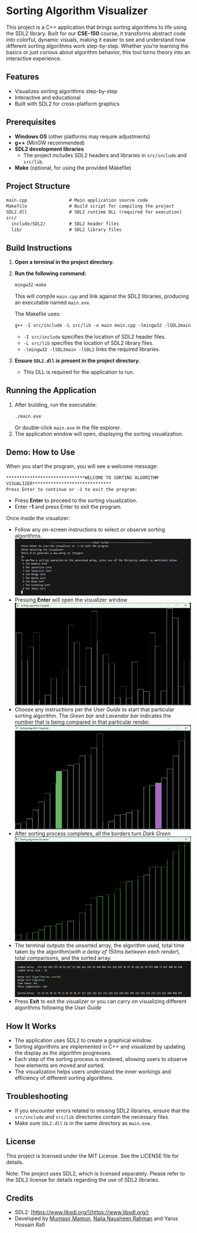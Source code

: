 # Sorting Algorithm Visualizer

This project is a C++ application that brings sorting algorithms to life using the SDL2 library.
Built for our **CSE-150** course, it transforms abstract code into colorful, dynamic visuals, making it easier to see and understand how different sorting algorithms work step-by-step. Whether you’re learning the basics or just curious about algorithm behavior, this tool turns theory into an interactive experience.

## Features
- Visualizes sorting algorithms step-by-step
- Interactive and educational
- Built with SDL2 for cross-platform graphics

## Prerequisites
- **Windows OS** (other platforms may require adjustments)
- **g++** (MinGW recommended)
- **SDL2 development libraries**
  - The project includes SDL2 headers and libraries in `src/include` and `src/lib`.
- **Make** (optional, for using the provided Makefile)

## Project Structure
```
main.cpp                # Main application source code
Makefile                # Build script for compiling the project
SDL2.dll                # SDL2 runtime DLL (required for execution)
src/
  include/SDL2/         # SDL2 header files
  lib/                  # SDL2 library files
```

## Build Instructions
1. **Open a terminal in the project directory.**
2. **Run the following command:**
   ```sh
   mingw32-make
   ```
   This will compile `main.cpp` and link against the SDL2 libraries, producing an executable named `main.exe`.

   The Makefile uses:
   ```makefile
   g++ -I src/include -L src/lib -o main main.cpp -lmingw32 -lSDL2main -lSDL2
   ```
   - `-I src/include` specifies the location of SDL2 header files.
   - `-L src/lib` specifies the location of SDL2 library files.
   - `-lmingw32 -lSDL2main -lSDL2` links the required libraries.

3. **Ensure `SDL2.dll` is present in the project directory.**
   - This DLL is required for the application to run.

## Running the Application
1. After building, run the executable:
   ```sh
   ./main.exe
   ```
   Or double-click `main.exe` in the file explorer.
2. The application window will open, displaying the sorting visualization.

## Demo: How to Use
When you start the program, you will see a welcome message:

```
******************************WELCOME TO SORTING ALGORITHM VISUALIZER******************************
Press Enter to continue or -1 to exit the program:
```

- Press **Enter** to proceed to the sorting visualization.
- Enter **-1** and press Enter to exit the program.

Once inside the visualizer:
- Follow any on-screen instructions to select or observe sorting algorithms.
![User Manual](assets/user-manual.png)
- Pressing **Enter** will open the visualizer window
![Visualizer Window](assets/visualizer.png)
- Choose any instructions per the *User Guide* to start that particular sorting algorithm. The *Green bar* and *Lavendar bar* indicates the number that is being compared in that particular render.
![Comparison Process](assets/comparer.png)
- After sorting process completes, all the borders turn *Dark Green*
![Completed](assets/finished.png)
- The terminal outputs the unsorted array, the algorithm used, total time taken by the algorithm(*with a delay of 150ms between each render*), total comparisons, and the sorted array.
![Metadata](assets/metadata.png)
- Press **Exit** to exit the visualizer or you can carry on visualizing different algorithms following the *User Guide*

## How It Works
- The application uses SDL2 to create a graphical window.
- Sorting algorithms are implemented in C++ and visualized by updating the display as the algorithm progresses.
- Each step of the sorting process is rendered, allowing users to observe how elements are moved and sorted.
- The visualization helps users understand the inner workings and efficiency of different sorting algorithms.

## Troubleshooting
- If you encounter errors related to missing SDL2 libraries, ensure that the `src/include` and `src/lib` directories contain the necessary files.
- Make sure `SDL2.dll` is in the same directory as `main.exe`.

## License
This project is licensed under the MIT License. See the LICENSE file for details.

Note: The project uses SDL2, which is licensed separately. Please refer to the SDL2 license for details regarding the use of SDL2 libraries.

## Credits
- SDL2: [https://www.libsdl.org/](https://www.libsdl.org/)
- Developed by [Muntasir Mamun](https://github.com/CharlieBrown110), [Naila Nausheen Rahman](https://github.com/nailannr) and Yarus Hossain Rafi
